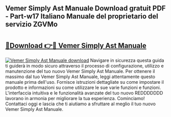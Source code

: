 ## Vemer Simply Ast Manuale Download gratuit PDF - Part-w17 Italiano Manuale del proprietario del servizio ZGVMo

# <h2><a href="http://df9cqxv.blite.top/?on=Vemer+Simply+Ast+Manuale">🔗Download 👉🔴 Vemer Simply Ast Manuale</a></h2>

[![Vemer Simply Ast Manuale download](https://i.imgur.com/lujVjoI.png)](http://df9cqxv.blite.top/?on=Vemer+Simply+Ast+Manuale)
Navigare in sicurezza questa guida ti guiderà in modo sicuro attraverso il processo di configurazione, utilizzo e manutenzione del tuo nuovo Vemer Simply Ast Manuale. Per ottenere il massimo dal tuo Vemer Simply Ast Manuale, leggi attentamente questo manuale prima dell'uso. Fornisce istruzioni dettagliate su come impostare il prodotto e informazioni su come utilizzare le sue varie funzioni e funzioni. L'interfaccia intuitiva e le funzionalità avanzate del tuo nuovo REDDDDDDD lavorano in armonia per migliorare la tua esperienza. Cominciamo! Contattaci oggi e lascia che ti aiutiamo a sfruttare al meglio il tuo nuovo Vemer Simply Ast Manuale.
